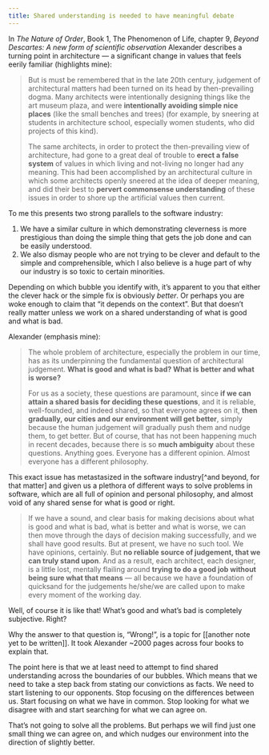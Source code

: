 ```yaml
---
title: Shared understanding is needed to have meaningful debate
---
```


In _The Nature of Order_, Book 1, The Phenomenon of Life, chapter 9, _Beyond Descartes: A new form of scientific observation_ Alexander describes a turning point in architecture — a significant change in values that feels eerily familiar (highlights mine):

> But is must be remembered that in the late 20th century, judgement of architectural matters had been turned on its head by then-prevailing dogma. Many architects were intentionally designing things like the art museum plaza, and were **intentionally avoiding simple nice places** (like the small benches and trees) (for example, by sneering at students in architecture school, especially women students, who did projects of this kind).
> 
> The same architects, in order to protect the then-prevailing view of architecture, had gone to a great deal of trouble to **erect a false system** of values in which living and not-living no longer had any meaning. This had been accomplished by an architectural culture in which some architects openly sneered at the idea of deeper meaning, and did their best to **pervert commonsense understanding** of these issues in order to shore up the artificial values then current.

To me this presents two strong parallels to the software industry:

1. We have a similar culture in which demonstrating cleverness is more prestigious than doing the simple thing that gets the job done and can be easily understood.
2. We also dismay people who are not trying to be clever and default to the simple and comprehensible, which I also believe is a huge part of why our industry is so toxic to certain minorities.

Depending on which bubble you identify with, it’s apparent to you that either the clever hack or the simple fix is obviously *better*. Or perhaps you are woke enough to claim that “it depends on the context”. But that doesn’t really matter unless we work on a shared understanding of what is good and what is bad.

Alexander (emphasis mine):

> The whole problem of architecture, especially the problem in our time, has as its underpinning the fundamental question of architectural judgement. **What is good and what is bad? What is better and what is worse?**
> 
> For us as a society, these questions are paramount, since **if we can attain a shared basis for deciding these questions**, and it is reliable, well-founded, and indeed shared, so that everyone agrees on it, **then gradually, our cities and our environment will get better**, simply because the human judgement will gradually push them and nudge them, to get better. But of course, that has not been happening much in recent decades, because there is so **much ambiguity** about these questions. Anything goes. Everyone has a different opinion. Almost everyone has a different philosophy.

This exact issue has metastasized in the software industry[^and beyond, for that matter] and given us a plethora of different ways to solve problems in software, which are all full of opinion and personal philosophy, and almost void of any shared sense for what is good or right.

>  If we have a sound, and clear basis for making decisions about what is good and what is bad, what is better and what is worse, we can then move through the days of decision making successfully, and we shall have good results. But at present, we have no such tool. We have opinions, certainly. But **no reliable source of judgement, that we can truly stand upon**. And as a result, each architect, each designer, is a little lost, mentally flailing around **trying to do a good job without being sure what that means** — all because we have a foundation of quicksand for the judgements he/she/we are called upon to make every moment of the working day.

Well, of course it is like that! What’s good and what’s bad is completely subjective. Right?

Why the answer to that question is, “Wrong!”, is a topic for [[another note yet to be written]]. It took Alexander ~2000 pages across four books to explain that.

The point here is that we at least need to attempt to find shared understanding across the boundaries of our bubbles. Which means that we need to take a step back from stating our convictions as facts. We need to start listening to our opponents. Stop focusing on the differences between us. Start focusing on what we have in common. Stop looking for what we disagree with and start searching for what we can agree on. 

That’s not going to solve all the problems. But perhaps we will find just one small thing we can agree on, and which nudges our environment into the direction of slightly better.